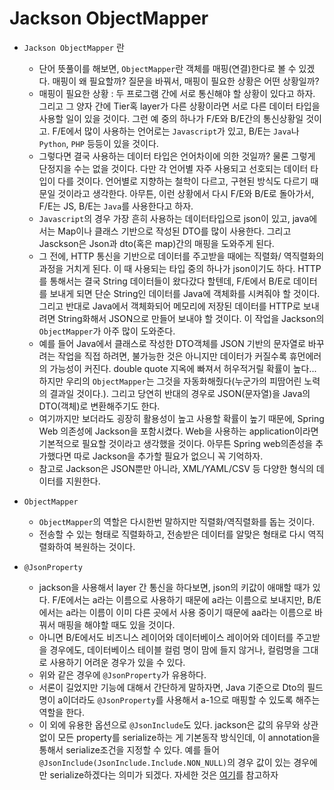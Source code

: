 # Jackson ObjectMapper

- `Jackson ObjectMapper` 란
    - 단어 뜻풀이를 해보면, `ObjectMapper`란 객체를 매핑(연결)한다로 볼 수 있겠다. 매핑이 왜 필요할까? 질문을 바꿔서, 매핑이 필요한 상황은 어떤 상황일까? 
    - 매핑이 필요한 상황 : 두 프로그램 간에 서로 통신해야 할 상황이 있다고 하자. 그리고 그 양자 간에 Tier혹 layer가 다른 상황이라면 서로 다른 데이터 타입을 사용할 일이 있을 것이다. 그런 예 중의 하나가 F/E와 B/E간의 통신상황일 것이고.
    F/E에서 많이 사용하는 언어로는 `Javascript`가 있고, B/E는 `Java`나 `Python`, `PHP` 등등이 있을 것이다. 
    - 그렇다면 결국 사용하는 데이터 타입은 언어차이에 의한 것일까? 물론 그렇게 단정지을 수는 없을 것이다. 다만 각 언어별 자주 사용되고 선호되는 데이터 타입이 다를 것이다. 언어별로 지향하는 철학이 다르고, 구현된 방식도 다르기 때문일 것이라고 생각한다. 아무튼, 이런 상황에서 다시 F/E와 B/E로 돌아가서, F/E는 JS, B/E는 `Java`를 사용한다고 하자. 
    - `Javascript`의 경우 가장 흔히 사용하는 데이터타입으로 json이 있고, java에서는 Map이나 클래스 기반으로 작성된 DTO를 많이 사용한다. 그리고 Jasckson은 Json과 dto(혹은 map)간의 매핑을 도와주게 된다. 
    - 그 전에, HTTP 통신을 기반으로 데이터를 주고받을 때에는 직렬화/ 역직렬화의 과정을 거치게 된다. 이 때 사용되는 타입 중의 하나가 json이기도 하다. HTTP를 통해서는 결국 String 데이터들이 왔다갔다 할텐데, F/E에서 B/E로 데이터를 보내게 되면 단순 String인 데이터를 Java에 객체화를 시켜줘야 할 것이다. 그리고 반대로 Java에서 객체화되어 메모리에 저장된 데이터를 HTTP로 보내려면 String화해서 JSON으로 만들어 보내야 할 것이다. 이 작업을 Jackson의 `ObjectMapper`가 아주 많이 도와준다.
    - 예를 들어 Java에서 클래스로 작성한 DTO객체를 JSON 기반의 문자열로 바꾸려는 작업을 직접 하려면, 불가능한 것은 아니지만 데이터가 커질수록 휴먼에러의 가능성이 커진다. double quote 지옥에 빠져서 허우적거릴 확률이 높다... 하지만 우리의 `ObjectMapper`는 그것을 자동화해줬다(누군가의 피땀어린 노력의 결과일 것이다.). 그리고 당연히 반대의 경우로 JSON(문자열)을 Java의 DTO(객체)로 변환해주기도 한다. 
    - 여기까지만 보더라도 굉장히 활용성이 높고 사용할 확률이 높기 때문에, Spring Web 의존성에 Jackson을 포함시켰다. Web을 사용하는 application이라면 기본적으로 필요할 것이라고 생각했을 것이다. 아무튼 Spring web의존성을 추가했다면 따로 Jackson을 추가할 필요가 없으니 꼭 기억하자. 
    - 참고로 Jackson은 JSON뿐만 아니라, XML/YAML/CSV 등 다양한 형식의 데이터를 지원한다. 
    
- `ObjectMapper`
    - `ObjectMapper`의 역할은 다시한번 말하지만 직렬화/역직렬화를 돕는 것이다. 
    - 전송할 수 있는 형태로 직렬화하고, 전송받은 데이터를 알맞은 형태로 다시 역직렬화하여 복원하는 것이다. 

- `@JsonProperty`
    - jackson을 사용해서 layer 간 통신을 하다보면, json의 키값이 애매할 때가 있다. F/E에서는 a라는 이름으로 사용하기 때문에 a라는 이름으로 보내지만, B/E에서는 a라는 이름이 이미 다른 곳에서 사용 중이기 때문에 aa라는 이름으로 바꿔서 매핑을 해야할 때도 있을 것이다.
    - 아니면 B/E에서도 비즈니스 레이어와 데이터베이스 레이어와 데이터를 주고받을 경우에도, 데이터베이스 테이블 컬럼 명이 맘에 들지 않거나, 컬럼명을 그대로 사용하기 어려운 경우가 있을 수 있다. 
    - 위와 같은 경우에 `@JsonProperty`가 유용하다.
    - 서론이 길었지만 기능에 대해서 간단하게 말하자면, Java 기준으로 Dto의 필드명이 a이더라도 `@JsonProperty`를 사용해서 a-1으로 매핑할 수 있도록 해주는 역할을 한다.
    - 이 외에 유용한 옵션으로 `@JsonInclude`도 있다. jackson은 값의 유무와 상관없이 모든 property를 serialize하는 게 기본동작 방식인데, 이 annotation을 통해서 serialize조건을 지정할 수 있다. 예를 들어 `@JsonInclude(JsonInclude.Include.NON_NULL)`의 경우 값이 있는 경우에만 serialize하겠다는 의미가 되겠다. 자세한 것은 [여기](https://fasterxml.github.io/jackson-annotations/javadoc/2.9/com/fasterxml/jackson/annotation/JsonInclude.html)를 참고하자